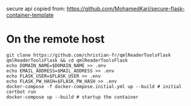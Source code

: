 secure api copied from: https://github.com/MohamedKari/secure-flask-container-template


# On the remote host
```
git clone https://github.com/christian-fr/qmlReaderToolsFlask qmlReaderToolsFlask && cd qmlReaderToolsFlask
echo DOMAIN_NAME=$DOMAIN_NAME >> .env 
echo EMAIL_ADDRESS=$MAIL_ADDRESS >> .env
echo FLASK_USER=$FLASK_USER >> .env
echo FLASK_PW_HASH=$FLASK_PW_HASH >> .env
docker-compose -f docker-compose.initial.yml up --build # initial certbot run
docker-compose up --build # startup the container
```
